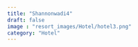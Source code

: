 ```yaml
---
title: "Shannonwadi4"
draft: false
image : "resort_images/Hotel/hotel3.png"
category: "Hotel"
---
```

